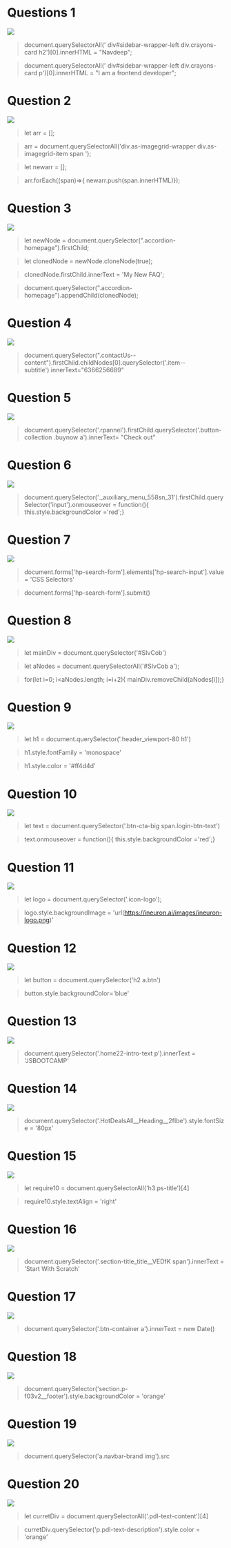 # Questions 1

![](./assets/q1.PNG)

>document.querySelectorAll(' div#sidebar-wrapper-left div.crayons-card  h2')[0].innerHTML = "Navdeep";

>document.querySelectorAll(' div#sidebar-wrapper-left div.crayons-card  p')[0].innerHTML = "I am a frontend developer";

# Question 2

![](./assets/q2.PNG)

>let arr = [];

> arr = document.querySelectorAll('div.as-imagegrid-wrapper div.as-imagegrid-item span ');


> let newarr = [];

> arr.forEach((span)=>{
    newarr.push(span.innerHTML)});


# Question 3

![](./assets/q3.PNG)

> let newNode = document.querySelector(".accordion-homepage").firstChild;

> let clonedNode = newNode.cloneNode(true);

> clonedNode.firstChild.innerText = 'My New FAQ';

> document.querySelector(".accordion-homepage").appendChild(clonedNode);

# Question 4

![](./assets/q4.PNG)

> document.querySelector(".contactUs--content").firstChild.childNodes[0].querySelector('.item--subtitle').innerText="6366256689"

# Question 5

![](./assets/q5.PNG)

> document.querySelector('.rpannel').firstChild.querySelector('.button-collection .buynow a').innerText= "Check out"


# Question 6

![](./assets/q6.png)

> document.querySelector('._auxiliary_menu_558sn_31').firstChild.querySelector('input').onmouseover = function(){ this.style.backgroundColor ='red';}

# Question 7

![](./assets/q7.png)

> document.forms['hp-search-form'].elements['hp-search-input'].value = 'CSS Selectors'

> document.forms['hp-search-form'].submit()


# Question 8

![](./assets/q8.png)

> let mainDiv = document.querySelector('#SIvCob')

> let aNodes = document.querySelectorAll('#SIvCob a');

> for(let i=0; i<aNodes.length; i=i+2){    mainDiv.removeChild(aNodes[i]);}

# Question 9

![](./assets/q9.PNG)

> let h1 = document.querySelector('.header_viewport-80 h1')

> h1.style.fontFamily = 'monospace'

> h1.style.color = '#ff4d4d'

# Question 10

![](./assets/q10.PNG)

> let text = document.querySelector('.btn-cta-big span.login-btn-text')

> text.onmouseover = function(){ this.style.backgroundColor ='red';}


# Question 11

![](./assets/q11.PNG)

> let logo = document.querySelector('.icon-logo');

> logo.style.backgroundImage = 'url(https://ineuron.ai/images/ineuron-logo.png)'

# Question 12

![](./assets/q12.PNG)

> let button = document.querySelector('h2 a.btn')

> button.style.backgroundColor='blue'

# Question 13

![](./assets/q13.PNG)

> document.querySelector('.home22-intro-text p').innerText = 'JSBOOTCAMP'

# Question 14

![](./assets/q14.PNG)

> document.querySelector('.HotDealsAll__Heading__2fIbe').style.fontSize = '80px'

# Question 15

![](./assets/q15.PNG)

> let require10 = document.querySelectorAll('h3.ps-title')[4]

> require10.style.textAlign = 'right'

# Question 16

![](./assets/q16.PNG)

> document.querySelector('.section-title_title__VEDfK span').innerText = 'Start With Scratch'

# Question 17

![](./assets/q17.PNG)

> document.querySelector('.btn-container a').innerText = new Date()


# Question 18

![](./assets/q18.PNG)

> document.querySelector('section.p-f03v2__footer').style.backgroundColor = 'orange'


# Question 19

![](./assets/q19.PNG)

>document.querySelector('a.navbar-brand img').src


# Question 20

![](./assets/q20.PNG)

> let curretDiv = document.querySelectorAll('.pdl-text-content')[4]

> curretDiv.querySelector('p.pdl-text-description').style.color = 'orange'